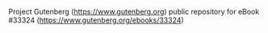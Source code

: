 Project Gutenberg (https://www.gutenberg.org) public repository for eBook #33324 (https://www.gutenberg.org/ebooks/33324)
